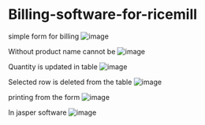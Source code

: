 # Billing-software-for-ricemill

simple form for billing
![image](https://user-images.githubusercontent.com/97223818/166955155-a33887ff-6d87-4751-bdfd-0ef110544cb6.png)

Without product name cannot be 
![image](https://user-images.githubusercontent.com/97223818/166959052-26ead066-a02c-4724-9f84-6b7868daf3d4.png)

Quantity is updated in table
![image](https://user-images.githubusercontent.com/97223818/166963240-e0856f5f-3856-4ead-8cd1-20e74974bfcb.png)

Selected row is deleted from the table
![image](https://user-images.githubusercontent.com/97223818/166966448-62ab5c8a-8c30-4886-a9ba-46d2429657a4.png)

printing from the form
![image](https://user-images.githubusercontent.com/97223818/166967585-8810d149-14ad-4e2e-9b00-6bc5bfd45d95.png)

In jasper software
![image](https://user-images.githubusercontent.com/97223818/166967790-3c483f1a-a7c2-48fd-be27-fe9126622363.png)







